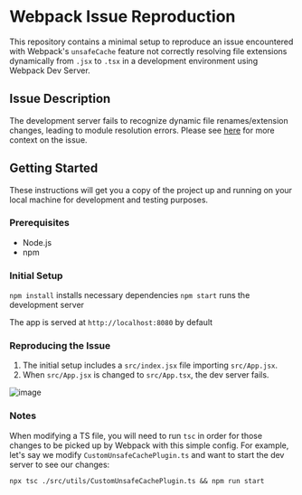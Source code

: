 # Webpack Issue Reproduction

This repository contains a minimal setup to reproduce an issue encountered with Webpack's `unsafeCache` feature not correctly resolving file extensions dynamically from `.jsx` to `.tsx` in a development environment using Webpack Dev Server.

## Issue Description

The development server fails to recognize dynamic file renames/extension changes, leading to module resolution errors. Please see [here](https://github.com/webpack/webpack/discussions/18089) for more context on the issue.

## Getting Started

These instructions will get you a copy of the project up and running on your local machine for development and testing purposes.

### Prerequisites

- Node.js
- npm

### Initial Setup

`npm install` installs necessary dependencies
`npm start` runs the development server

The app is served at `http://localhost:8080` by default

### Reproducing the Issue

1. The initial setup includes a `src/index.jsx` file importing `src/App.jsx`.
2. When `src/App.jsx` is changed to `src/App.tsx`, the dev server fails.

![image](https://github.com/jpbriggs408/Webpack-UnsafeCache-ModuleBuildError-Repro/assets/8880358/dc82f43b-ac1f-4814-94ad-04f49210b4ef)

### Notes

When modifying a TS file, you will need to run `tsc` in order for those changes to be picked up by Webpack with this simple config. For example, let's say we modify `CustomUnsafeCachePlugin.ts` and want to start the dev server to see our changes:

`npx tsc ./src/utils/CustomUnsafeCachePlugin.ts && npm run start`
